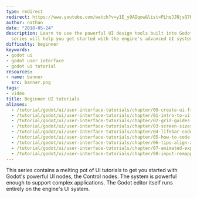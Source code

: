 ```yaml
---
type: redirect
redirect: https://www.youtube.com/watch?v=y1E_y9AIqow&list=PLhqJJNjsQ7KGXNbfsUHJbb5-s2Tujtjt4
author: nathan
date: "2018-05-24"
description: Learn to use the powerful UI design tools built into Godot! This tutorial
  series will help you get started with the engine's advanced UI system.
difficulty: beginner
keywords:
- godot ui
- godot user interface
- godot ui tutorial
resources:
- name: banner
  src: banner.png
tags:
- video
title: Beginner UI tutorials
aliases:
  - /tutorial/godot/ui/user-interface-tutorials/chapter/00-create-ui-from-scratch
  - /tutorial/godot/ui/user-interface-tutorials/chapter/01-intro-to-ui-containers
  - /tutorial/godot/ui/user-interface-tutorials/chapter/02-grid-guides-smart-snapping
  - /tutorial/godot/ui/user-interface-tutorials/chapter/03-screen-sizes
  - /tutorial/godot/ui/user-interface-tutorials/chapter/04-lifebar-code-and-animation
  - /tutorial/godot/ui/user-interface-tutorials/chapter/05-how-to-code-a-pause
  - /tutorial/godot/ui/user-interface-tutorials/chapter/06-tips-align-and-center-items-in-a-grid
  - /tutorial/godot/ui/user-interface-tutorials/chapter/07-animated-experience-bar
  - /tutorial/godot/ui/user-interface-tutorials/chapter/08-input-remapping
---
```


This series contains a melting pot of UI tutorials to get you started with Godot's powerful UI nodes, the Control nodes. The system is powerful enough to support complex applications. The Godot editor itself runs entirely on the engine's UI system.
